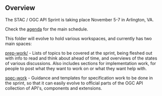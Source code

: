 ## Overview

The STAC / OGC API Sprint is taking place November 5-7 in Arlington, VA. 

Check the [agenda](agenda.md) for the main schedule.

This folder will evolve to hold various workspaces, and currently has two main spaces:

[prep-work/](prep-work/) - Lists of topics to be covered at the sprint, being fleshed out with
info to read and think about ahead of time, and overviews of the states of various discussions. 
Also includes sections for implementation work, for people to post what they want to work on or 
what they want help with.

[spec-work](spec-work/) - Guidance and templates for specification work to be done in the sprint, 
so that it can easily evolve to official parts of the OGC API collection of API's, components and
extensions.

